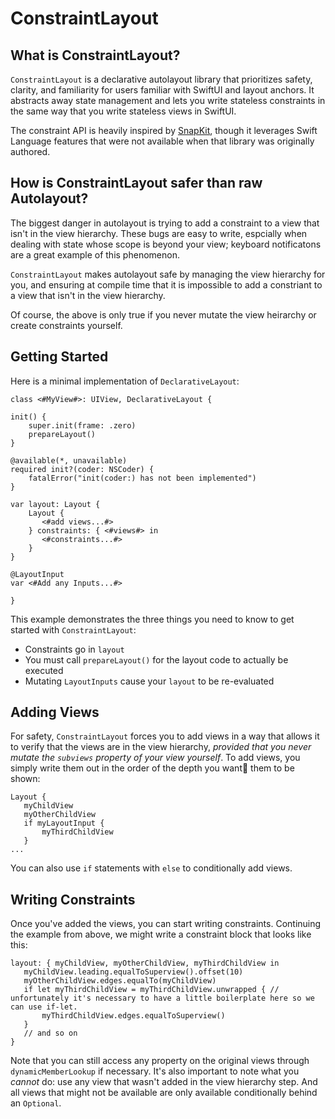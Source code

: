 # ConstraintLayout

## What is ConstraintLayout?

`ConstraintLayout`  is a declarative autolayout library that prioritizes safety, clarity, and familiarity for users familiar with SwiftUI and layout anchors. It abstracts away state management and lets you write stateless constraints in the same way that you write stateless views in SwiftUI. 

The constraint API is heavily inspired by [SnapKit](https://github.com/SnapKit/SnapKit), though it leverages Swift Language features that were not available when that library was originally authored. 

## How is ConstraintLayout safer than raw Autolayout?

The biggest danger in autolayout is trying to add a constraint to a view that isn't in the view hierarchy. These bugs
are easy to write, espcially when dealing with state whose scope is beyond your view; keyboard notificatons 
are a great example of this phenomenon. 

`ConstraintLayout` makes autolayout safe by managing the view hierarchy for you, and ensuring at compile 
time that it is impossible to add a constriant to a view that isn't in the view hierarchy.

Of course, the above is only true if you never mutate the view heirarchy or create constraints yourself. 


## Getting Started

Here is a minimal implementation of `DeclarativeLayout`:

```
class <#MyView#>: UIView, DeclarativeLayout {

init() {
    super.init(frame: .zero)
    prepareLayout()
}

@available(*, unavailable)
required init?(coder: NSCoder) {
    fatalError("init(coder:) has not been implemented")
}

var layout: Layout {
    Layout {
       <#add views...#>
    } constraints: { <#views#> in
       <#constraints...#>
    }
}

@LayoutInput
var <#Add any Inputs...#>

}
```

This example demonstrates the three things you need to know to get started
with `ConstraintLayout`:

- Constraints go in `layout`
- You must call `prepareLayout()` for the layout code to actually be executed
- Mutating `LayoutInputs` cause your `layout` to be re-evaluated

## Adding Views

For safety, `ConstraintLayout` forces you to add views in a way that allows it to
verify that the views are in the view hierarchy, _provided that you never mutate the
`subviews` property of your view yourself_. To add views, you simply write them out in
the order of the depth you want them to be shown:

```
Layout {
   myChildView
   myOtherChildView
   if myLayoutInput {
       myThirdChildView
   }
...
```
You can also use `if` statements with `else` to conditionally add views.

## Writing Constraints

Once you've added the views, you can start writing constraints. Continuing the example
from above, we might write a constraint block that looks like this:

```
layout: { myChildView, myOtherChildView, myThirdChildView in
   myChildView.leading.equalToSuperview().offset(10)
   myOtherChildView.edges.equalTo(myChildView)
   if let myThirdChildView = myThirdChildView.unwrapped { // unfortunately it's necessary to have a little boilerplate here so we can use if-let.
       myThirdChildView.edges.equalToSuperview()
   }
   // and so on
}
```

Note that you can still access any property on the original views through
`dynamicMemberLookup` if necessary. It's also important to note what you _cannot_ do:
use any view that wasn't added in the view hierarchy step. And all views that might not
be available are only available conditionally behind an `Optional`.
